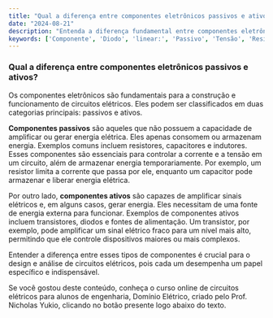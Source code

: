 ```yaml
---
title: "Qual a diferença entre componentes eletrônicos passivos e ativos?"
date: "2024-08-21"
description: "Entenda a diferença fundamental entre componentes eletrônicos passivos e ativos no contexto de circuitos elétricos."
keywords: ['Componente', 'Diodo', 'linear:', 'Passivo', 'Tensão', 'Resistente', 'Fonte']
---
```


### Qual a diferença entre componentes eletrônicos passivos e ativos?

Os componentes eletrônicos são fundamentais para a construção e funcionamento de circuitos elétricos. Eles podem ser classificados em duas categorias principais: passivos e ativos. 

**Componentes passivos** são aqueles que não possuem a capacidade de amplificar ou gerar energia elétrica. Eles apenas consomem ou armazenam energia. Exemplos comuns incluem resistores, capacitores e indutores. Esses componentes são essenciais para controlar a corrente e a tensão em um circuito, além de armazenar energia temporariamente. Por exemplo, um resistor limita a corrente que passa por ele, enquanto um capacitor pode armazenar e liberar energia elétrica.

Por outro lado, **componentes ativos** são capazes de amplificar sinais elétricos e, em alguns casos, gerar energia. Eles necessitam de uma fonte de energia externa para funcionar. Exemplos de componentes ativos incluem transistores, diodos e fontes de alimentação. Um transistor, por exemplo, pode amplificar um sinal elétrico fraco para um nível mais alto, permitindo que ele controle dispositivos maiores ou mais complexos.

Entender a diferença entre esses tipos de componentes é crucial para o design e análise de circuitos elétricos, pois cada um desempenha um papel específico e indispensável.

Se você gostou deste conteúdo, conheça o curso online de circuitos elétricos para alunos de engenharia, Domínio Elétrico, criado pelo Prof. Nicholas Yukio, clicando no botão presente logo abaixo do texto.